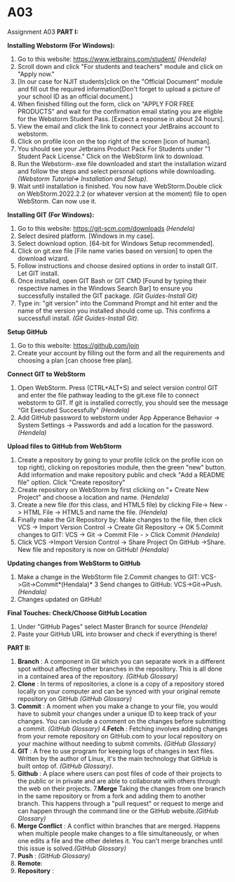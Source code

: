 # A03
Assignment A03
**PART I:**

**Installing Webstorm (For Windows):**
1. Go to this website: https://www.jetbrains.com/student/  *(Hendela)*
2. Scroll down and click "For students and teachers" module and click on "Apply now."
3. [In our case for NJIT students]click on the "Official Document" module and fill out the required information[Don't forget to upload a picture of your school ID as an official document.]
5. When finished filling out the form, click on "APPLY FOR FREE PRODUCTS" and wait for the confirmation email stating you are eligble for the Webstorm Student Pass. [Expect a response in about 24 hours].
6. View the email and click the link to connect your JetBrains account to webstorm. 
7. Click on profile icon on the top right of the screen [icon of human].
8. You should see your Jetbrains Product Pack For Students under "1 Student Pack License." Click on the WebStorm link to download. 
9. Run the Webstorm-.exe file downloaded and start the installation wizard and follow the steps and select personal options while downloading. *(Webstorm Tutorial=> Installation and Setup).*
10. Wait until installation is finished. You now have WebStorm.Double click on WebStorm.2022.2.2 (or whatever version at the moment) file to open WebStorm. Can now use it.


**Installing GIT (For Windows):**
1. Go to this website: https://git-scm.com/downloads *(Hendela)*
2. Select desired platform. [Windows in my case].
3. Select download option. [64-bit for Windows Setup recommended]. 
4. Click on git.exe file [File name varies based on version] to open the download wizard. 
5. Follow instructions and choose desired options in order to install GIT. Let GIT install. 
6. Once installed, open GIT Bash or GIT CMD [Found by typing their respective names in the Windows Search Bar] to ensure you successfully installed the GIT package. *(Git Guides-Install Git)*
8. Type in: "git version" into the Command Prompt and hit enter and the name of the version you installed should come up. This confirms a successfull install. *(Git Guides-Install Git).*


**Setup GitHub**
1. Go to this website: https://github.com/join
2. Create your account by filling out the form and all the requirements and choosing a plan [can choose free plan]. 

**Connect GIT to WebStorm**
1. Open WebStorm. Press (CTRL+ALT+S) and select version control GIT and enter the file pathway leading to the git.exe file to connect webstorm to GIT. If git is installed correctly, you should see the message "Git Executed Successfully" *(Hendela)*
2. Add GitHub password to webstorm under App Apperance Behavior -> System Settings -> Passwords and add a location for the password.*(Hendela)*


**Upload files to GitHub from WebStorm**
1. Create a repository by going to your profile (click on the profile icon on top right), clicking on  repositories module, then the green "new" button. Add information and make repository public and check "Add a README file" option. Click "Create repository"
2. Create repository on WebStorm by first clicking on "+ Create New Project" and choose a location and name. *(Hendela)*
3. Create a new file (for this class, and HTML5 file) by clicking File-> New -> HTML File -> HTML5 and name the file. *(Hendela)*
4. Finally make the Git Repository by: Make changes to the file, then click VCS -> Import Version Control -> Create Git Repository -> OK
5.Commit changes to GIT: VCS -> Git -> Commit File - > Click Commit *(Hendela)*
6. Click VCS ->Import Version Control -> Share Project On GitHub ->Share. New file and repository is now on GitHub! *(Hendala)*

**Updating changes from WebStorm to GitHub**
1. Make a change in the WebStorm file 
2.Commit changes to GIT: VCS->Git->Commit*(Hendala)*
3 Send changes to GitHub: VCS->Git->Push.*(Hendala)*
4. Changes updated on GitHub! 

**Final Touches: Check/Choose GitHub Location**
1. Under "GitHub Pages" select Master Branch for source *(Hendela)*
2. Paste your GitHub URL into browser and check if everything is there!






**PART II:**
1. **Branch** : A component in Git which you can separate work in a different spot without affecting other branches in the repository. This is all done in a contained area of the repository. *(GitHub Glossary)*
2. **Clone** : In terms of repositories, a clone is a copy of a repository stored locally on your computer and can be synced with your original remote repository on GitHub *(GitHub Glossary)*
3.  **Commit** : A moment when you make a change to your file, you would have to submit your changes under a unique ID to keep track of your changes. You can include a comment on the changes before submitting a commit. *(GitHub Glossary)*
4.**Fetch** :  Fetching involves adding changes from your remote repository on GitHub.com to your local repository on your machine without needing to submit commits. *(GitHub Glossary)*
5.  **GIT** : A free to use program for keeping logs of changes in text files. Written by the author of Linux, it's the main technology that GitHub is built ontop of. *(GitHub Glossary)*.
6.  **Github** : A place where users can post files of code of their projects to the public or in private and are able to collaborate with others through the web on their projects. 
7.**Merge** Taking the changes from one branch in the same repository or from a fork and adding them to another branch. This happens through a "pull request" or request to merge and can happen through the command line or the GitHub website.*(GitHub Glossary)*
8.  **Merge Conflict** : A conflict within branches that are merged. Happens when multiple people make changes to a file simultaneously, or when one edits a file and the other deletes it. You can't merge branches until this issue is solved.*(GitHub Glossary)*
9. **Push** : *(GitHub Glossary)*
10. **Remote**: 
11. **Repository** : 


 
